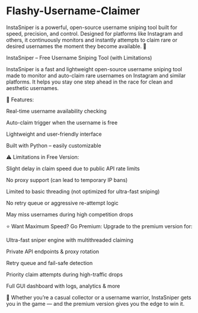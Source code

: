 # Flashy-Username-Claimer
InstaSniper is a powerful, open-source username sniping tool built for speed, precision, and control. Designed for platforms like Instagram and others, it continuously monitors and instantly attempts to claim rare or desired usernames the moment they become available.  🚀 

InstaSniper – Free Username Sniping Tool (with Limitations)

InstaSniper is a fast and lightweight open-source username sniping tool made to monitor and auto-claim rare usernames on Instagram and similar platforms. It helps you stay one step ahead in the race for clean and aesthetic usernames.

🔧 Features:

Real-time username availability checking

Auto-claim trigger when the username is free

Lightweight and user-friendly interface

Built with Python – easily customizable

⚠️ Limitations in Free Version:

Slight delay in claim speed due to public API rate limits

No proxy support (can lead to temporary IP bans)

Limited to basic threading (not optimized for ultra-fast sniping)

No retry queue or aggressive re-attempt logic

May miss usernames during high competition drops

⭐ Want Maximum Speed? Go Premium: Upgrade to the premium version for:

Ultra-fast sniper engine with multithreaded claiming

Private API endpoints & proxy rotation

Retry queue and fail-safe detection

Priority claim attempts during high-traffic drops

Full GUI dashboard with logs, analytics & more

💬 Whether you’re a casual collector or a username warrior, InstaSniper gets you in the game — and the premium version gives you the edge to win it.
